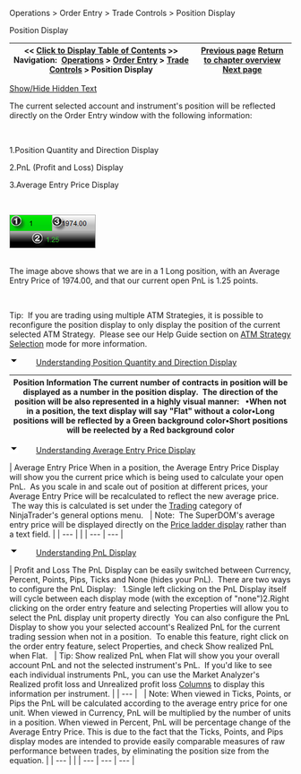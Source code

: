 ﻿


Operations \> Order Entry \> Trade Controls \> Position Display






















Position Display







| \<\< [Click to Display Table of Contents](position_display.md) \>\> **Navigation:**     [Operations](operations-1.md) \> [Order Entry](order_entry-1.md) \> [Trade Controls](trade_controls-1.md) \> Position Display | [Previous page](closing_a_position_or_atm_stra-1.md) [Return to chapter overview](trade_controls-1.md) [Next page](price_selector-1.md) |
| --- | --- |




[Show/Hide Hidden Text](javascript:HMToggleExpandAll(!HMAnyToggleOpen()) "Click to open/close expanding sections")









The current selected account and instrument's position will be reflected directly on the Order Entry window with the following information:


 


1\.Position Quantity and Direction Display

2\.PnL (Profit and Loss) Display

3\.Average Entry Price Display

 


![Shared_Trade_Controls_1](shared_trade_controls_1.png)


## 


The image above shows that we are in a 1 Long position, with an Average Entry Price of 1974\.00, and that our current open PnL is 1\.25 points.


 


Tip:  If you are trading using multiple ATM Strategies, it is possible to reconfigure the position display to only display the position of the current selected ATM Strategy.  Please see our Help Guide section on [ATM Strategy Selection](atm_strategy_selection_mode-1.md) mode for more information.


![tog_minus](tog_minus-1.gif)        [Understanding Position Quantity and Direction Display](javascript:HMToggle('toggle','UnderstandingPositionQuantityAndDirectionDisplay','UnderstandingPositionQuantityAndDirectionDisplay_ICON'))




| Position Information The current number of contracts in position will be displayed as a number in the position display.  The direction of the position will be also represented in a highly visual manner:   •When not in a position, the text display will say "Flat" without a color•Long positions will be reflected by a Green background color•Short positions will be reelected by a Red background color |
| --- |



![tog_minus](tog_minus-1.gif)        [Understanding Average Entry Price Display](javascript:HMToggle('toggle','UnderstandingAverageEntryPriceDisplay','UnderstandingAverageEntryPriceDisplay_ICON'))




| Average Entry Price  When in a position, the Average Entry Price Display will show you the current price which is being used to calculate your open PnL.  As you scale in and scale out of position at different prices, your Average Entry Price will be recalculated to reflect the new average price.  The way this is calculated is set under the [Trading](options_trading-1.md) category of NinjaTrader's general options menu.     | Note:  The SuperDOM's average entry price will be displayed directly on the [Price ladder display](price_ladder_display-1.md) rather than a text field. | | --- | |
| --- | --- |



![tog_minus](tog_minus-1.gif)        [Understanding PnL Display](javascript:HMToggle('toggle','UnderstandingPnlDisplay','UnderstandingPnlDisplay_ICON'))




| Profit and Loss The PnL Display can be easily switched between Currency, Percent, Points, Pips, Ticks and None (hides your PnL).  There are two ways to configure the PnL Display:   1\.Single left clicking on the PnL Display itself will cycle between each display mode (with the exception of "none")2\.Right clicking on the order entry feature and selecting Properties will allow you to select the PnL display unit property directly  You can also configure the PnL Display to show you your selected account's Realized PnL for the current trading session when not in a position.  To enable this feature, right click on the order entry feature, select Properties, and check Show realized PnL when Flat.     | Tip: Show realized PnL when Flat will show you your overall account PnL and not the selected instrument's PnL.  If you'd like to see each individual instruments PnL, you can use the Market Analyzer's Realized profit loss and Unrealized profit loss [Columns](working_with_columns-1.md) to display this information per instrument. | | --- |        | Note: When viewed in Ticks, Points, or Pips the PnL will be calculated according to the average entry price for one unit. When viewed in Currency, PnL will be multiplied by the number of units in a position. When viewed in Percent, PnL will be percentage change of the Average Entry Price. This is due to the fact that the Ticks, Points, and Pips display modes are intended to provide easily comparable measures of raw performance between trades, by eliminating the position size from the equation. | | --- | |
| --- | --- | --- |










